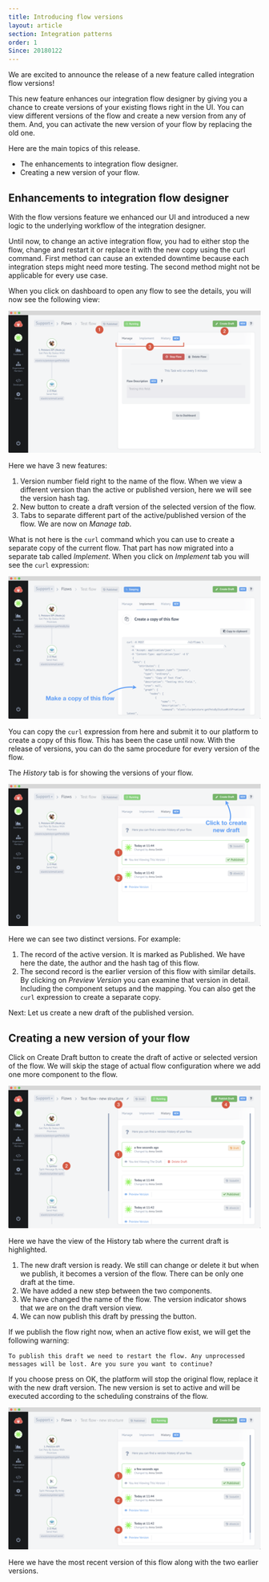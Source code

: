 ```yaml
---
title: Introducing flow versions
layout: article
section: Integration patterns
order: 1
Since: 20180122
---
```


We are excited to announce the release of a new feature called integration flow versions!

This new feature enhances our integration flow designer by giving you a chance to create versions of your existing flows right in the UI. You can view different versions of the flow and create a new version from any of them. And, you can activate the new version of your flow by replacing the old one.

Here are the main topics of this release.

*   The enhancements to integration flow designer.
*   Creating a new version of your flow.


## Enhancements to integration flow designer

With the flow versions feature we enhanced our UI and introduced a new logic to the underlying workflow of the integration designer.

Until now, to change an active integration flow, you had to either stop the flow, change and restart it or replace it with the new copy using the curl command. First method can cause an extended downtime because each integration steps might need more testing. The second method might not be applicable for every use case.

When you click on dashboard to open any flow to see the details, you will now see the following view:

![The flow details](/assets/img/integrator-guide/versions/versions-1.png "The flow details")

Here we have 3 new features:
1.  Version number field right to the name of the flow. When we view a different version than the active or published version, here we will see the version hash tag.
2.  New button to create a draft version of the selected version of the flow.
3.  Tabs to separate different part of the active/published version of the flow. We are now on *Manage tab*.

What is not here is the `curl` command which you can use to create a separate copy of the current flow. That part has now migrated into a separate tab called *Implement*. When you click on *Implement* tab you will see the `curl` expression:

![The curl expression](/assets/img/integrator-guide/versions/versions-2.png "The curl expression")

You can copy the `curl` expression from here and submit it to our platform to create a copy of this flow. This has been the case until now. With the release of versions, you can do the same procedure for every version of the flow.

The *History* tab is for showing the versions of your flow.

![The History tab](/assets/img/integrator-guide/versions/versions-3.png "The History tab")

Here we can see two distinct versions. For example:
1.  The record of the active version. It is marked as Published. We have here the date, the author and the hash tag of this flow.
2.  The second record is the earlier version of this flow with similar details. By clicking on *Preview Version* you can examine that version in detail. Including the component setups and the mapping. You can also get the `curl` expression to create a separate copy.

Next: Let us create a new draft of the published version.

## Creating a new version of your flow

Click on Create Draft button to create the draft of active or selected version of the flow. We will skip the stage of actual flow configuration where we add one more component to the flow. 

![The new draft](/assets/img/integrator-guide/versions/versions-4.png "The new draft")

Here we have the view of the History tab where the current draft is highlighted.

1.  The new draft version is ready. We still can change or delete it but when we publish, it becomes a version of the flow. There can be only one draft at the time.
2.  We have added a new step between the two components.
3.  We have changed the name of the flow. The version indicator shows that we are on the draft version view.
4.  We can now publish this draft by pressing the button.

If we publish the flow right now, when an active flow exist, we will get the following warning:
```
To publish this draft we need to restart the flow. Any unprocessed
messages will be lost. Are you sure you want to continue?
```
If you choose press on OK, the platform will stop the original flow, replace it with the new draft version. The new version is set to active and will be executed according to the scheduling constrains of the flow.

![The new version is active](/assets/img/integrator-guide/versions/versions-5.png "The new version is active")

Here we have the most recent version of this flow along with the two earlier versions.
